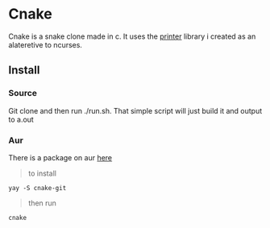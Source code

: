 # Cnake

Cnake is a snake clone made in c. It uses 
the [printer](https://github.com/spynetS/printer) library i created 
as an alateretive to ncurses.


## Install

### Source
Git clone and then run ./run.sh. That simple script will
just build it and output to a.out

### Aur
There is a package on aur [here](https://aur.archlinux.org/packages/cnake-git)
>to install
```
yay -S cnake-git
```
> then run
```
cnake
```



